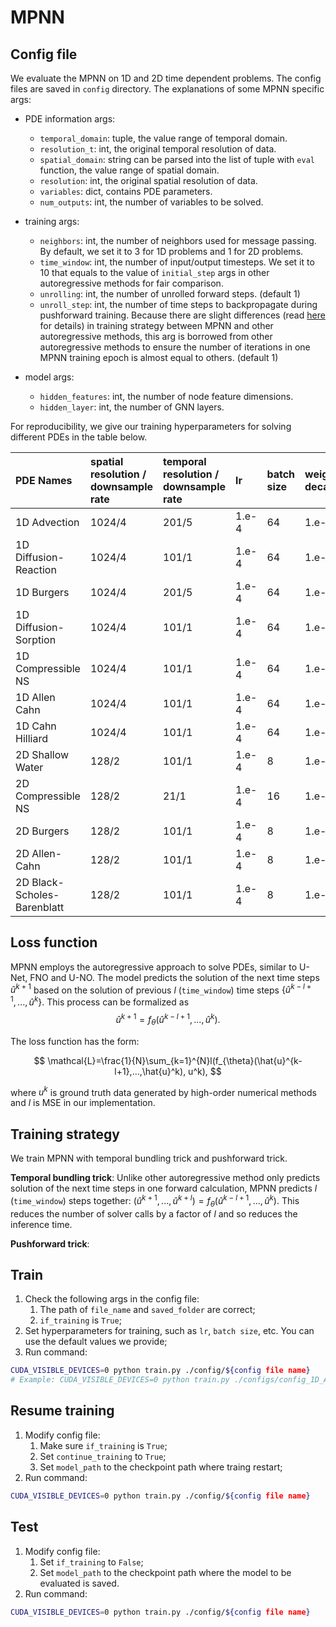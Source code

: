 # MPNN

## Config file

We evaluate the MPNN on 1D and 2D time dependent problems. The config files are saved in `config` directory. The explanations of some MPNN specific args:

* PDE information args:
    * `temporal_domain`: tuple, the value range of temporal domain.
    * `resolution_t`: int, the original temporal resolution of data.
    * `spatial_domain`: string can be parsed into the list of tuple with `eval` function, the value range of spatial domain.
    * `resolution`: int, the original spatial resolution of data.
    * `variables`: dict, contains PDE parameters.
    * `num_outputs`: int, the number of variables to be solved.

* training args:
    * `neighbors`: int, the number of neighbors used for message passing. By default, we set it to 3 for 1D problems and 1 for 2D problems.
    * `time_window`: int, the number of input/output timesteps. We set it to 10 that equals to the value of `initial_step` args in other autoregressive methods for fair comparison.
    * `unrolling`: int, the number of unrolled forward steps. (default 1)
    * `unroll_step`: int, the number of time steps to backpropagate during pushforward training. Because there are slight differences (read [here](https://github.com/zhouzy36/PDENNEval/tree/main/src/MPNN#training-strategy) for details) in training strategy between MPNN and other autoregressive methods, this arg is borrowed from other autoregressive methods to ensure the number of iterations in one MPNN training epoch is almost equal to others. (default 1)

* model args:
    * `hidden_features`: int, the number of node feature dimensions.
    * `hidden_layer`: int, the number of GNN layers.
    
For reproducibility, we give our training hyperparameters for solving different PDEs in the table below.

| PDE Names                   | spatial resolution / downsample rate | temporal resolution / downsample rate | lr    | batch size | weight decay | number of neighbors | epochs | lr schedule        |
| :-------------------------- | :----------------- | :------------------ | :---- | :--------- | :----------- | :------------------ | :----- | :----------------- |
| 1D Advection                | 1024/4             | 201/5               | 1.e-4 | 64         | 1.e-8        | 3                   | 500    | "StepLR", 100, 0.5 |
| 1D Diffusion-Reaction       | 1024/4             | 101/1               | 1.e-4 | 64         | 1.e-8        | 3                   | 500    | "StepLR", 100, 0.5 |
| 1D Burgers                  | 1024/4             | 201/5               | 1.e-4 | 64         | 1.e-8        | 3                   | 500    | "StepLR", 100, 0.5 |
| 1D Diffusion-Sorption       | 1024/4             | 101/1               | 1.e-4 | 64         | 1.e-8        | 3                   | 500    | "StepLR", 100, 0.5 |
| 1D Compressible NS          | 1024/4             | 101/1               | 1.e-4 | 64         | 1.e-8        | 3                   | 500    | "StepLR", 100, 0.5 |
| 1D Allen Cahn               | 1024/4             | 101/1               | 1.e-4 | 64         | 1.e-8        | 3                   | 500    | "StepLR", 100, 0.5 |
| 1D Cahn Hilliard            | 1024/4             | 101/1               | 1.e-4 | 64         | 1.e-8        | 3                   | 500    | "StepLR", 100, 0.5 |
| 2D Shallow Water            | 128/2              | 101/1               | 1.e-4 | 8          | 1.e-8        | 1                   | 500    | "StepLR", 100, 0.5 |
| 2D Compressible NS          | 128/2              | 21/1                | 1.e-4 | 16         | 1.e-8        | 1                   | 500    | "StepLR", 100, 0.5 |
| 2D Burgers                  | 128/2              | 101/1               | 1.e-4 | 8          | 1.e-8        | 1                   | 500    | "StepLR", 100, 0.5 |
| 2D Allen-Cahn               | 128/2              | 101/1               | 1.e-4 | 8          | 1.e-8        | 1                   | 500    | "StepLR", 100, 0.5 |
| 2D Black-Scholes-Barenblatt | 128/2              | 101/1               | 1.e-4 | 8          | 1.e-8        | 1                   | 500    | "StepLR", 100, 0.5 |


## Loss function

MPNN employs the autoregressive approach to solve PDEs, similar to U-Net, FNO and U-NO. The model predicts the solution of the next time steps $\hat{u}^{k+1}$ based on the solution of previous $l$ (`time_window`) time steps $\{\hat{u}^{k-l+
1},...,\hat{u}^k\}$. This process can be formalized as 
$$
\hat{u}^{k+1} = f_{\theta}(\hat{u}^{k-l+1},...,\hat{u}^k).
$$

The loss function has the form:

$$
\mathcal{L}=\frac{1}{N}\sum_{k=1}^{N}l(f_{\theta}(\hat{u}^{k-l+1},...,\hat{u}^k), u^k),
$$

where $u^{k}$ is ground truth data generated by high-order numerical methods and $l$ is MSE in our implementation.

## Training strategy

We train MPNN with temporal bundling trick and pushforward trick.

**Temporal bundling trick**: Unlike other autoregressive method only predicts solution of the next time steps in one forward calculation, MPNN predicts $l$ (`time_window`) steps together: $(\hat{u}^{k+1},...,\hat{u}^{k+l}) = f_{\theta}(\hat{u}^{k-l+1},...,\hat{u}^k)$. This
reduces the number of solver calls by a factor of $l$ and so reduces the inference time.

**Pushforward trick**: 

## Train

1. Check the following args in the config file:
    1. The path of `file_name` and `saved_folder` are correct;
    2. `if_training` is `True`;
2. Set hyperparameters for training, such as `lr`, `batch size`, etc. You can use the default values we provide;
3. Run command:
```bash
CUDA_VISIBLE_DEVICES=0 python train.py ./config/${config file name}
# Example: CUDA_VISIBLE_DEVICES=0 python train.py ./configs/config_1D_Advection.yaml
```

## Resume training

1. Modify config file:
    1. Make sure `if_training` is `True`;
    2. Set `continue_training` to `True`;
    3. Set `model_path` to the checkpoint path where traing restart;
2. Run command:
```bash
CUDA_VISIBLE_DEVICES=0 python train.py ./config/${config file name}
```

## Test

1. Modify config file:
    1. Set `if_training` to `False`;
    2. Set `model_path` to the checkpoint path where the model to be evaluated is saved.
2. Run command:
```bash
CUDA_VISIBLE_DEVICES=0 python train.py ./config/${config file name}
```